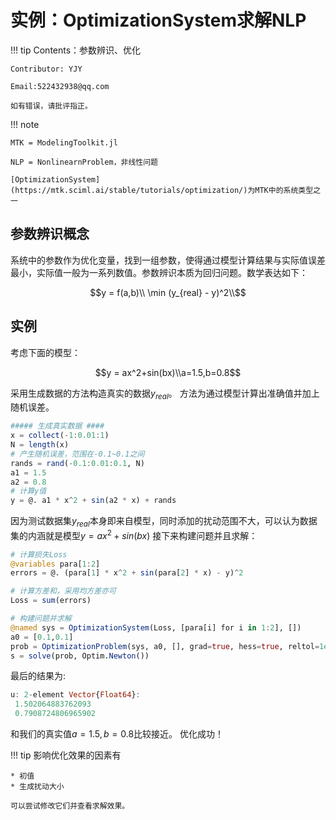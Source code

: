 # 实例：OptimizationSystem求解NLP

!!! tip
    Contents：参数辨识、优化

    Contributor: YJY

    Email:522432938@qq.com

    如有错误，请批评指正。

!!! note

    MTK = ModelingToolkit.jl

    NLP = NonlinearnProblem，非线性问题

    [OptimizationSystem](https://mtk.sciml.ai/stable/tutorials/optimization/)为MTK中的系统类型之一

## 参数辨识概念

系统中的参数作为优化变量，找到一组参数，使得通过模型计算结果与实际值误差最小，实际值一般为一系列数值。参数辨识本质为回归问题。数学表达如下：

```math
y = f(a,b)\\
\min (y_{real} - y)^2\\
```

## 实例

考虑下面的模型：

```math
y = ax^2+sin(bx)\\a=1.5,b=0.8
```

采用生成数据的方法构造真实的数据$y_{real}$。
方法为通过模型计算出准确值并加上随机误差。


```julia
##### 生成真实数据 ####
x = collect(-1:0.01:1)
N = length(x)
# 产生随机误差，范围在-0.1~0.1之间
rands = rand(-0.1:0.01:0.1, N)
a1 = 1.5
a2 = 0.8
# 计算y值
y = @. a1 * x^2 + sin(a2 * x) + rands

```
因为测试数据集$y_{real}$本身即来自模型，同时添加的扰动范围不大，可以认为数据集的内涵就是模型$y = ax^2+sin(bx)$
接下来构建问题并且求解：

```julia
# 计算损失Loss
@variables para[1:2]
errors = @. (para[1] * x^2 + sin(para[2] * x) - y)^2

# 计算方差和，采用均方差亦可
Loss = sum(errors)

# 构建问题并求解
@named sys = OptimizationSystem(Loss, [para[i] for i in 1:2], [])
a0 = [0.1,0.1]
prob = OptimizationProblem(sys, a0, [], grad=true, hess=true, reltol=1e-8, abstol=1e-8)
s = solve(prob, Optim.Newton())
```

最后的结果为:

```julia
u: 2-element Vector{Float64}:
 1.502064883762093
 0.7908724806965902
```

和我们的真实值$a=1.5,b=0.8$比较接近。
优化成功！

!!! tip
    影响优化效果的因素有

    * 初值
    * 生成扰动大小

    可以尝试修改它们并查看求解效果。

